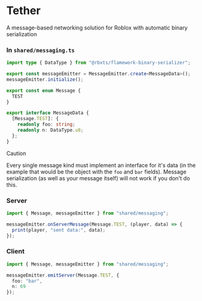 # Tether
A message-based networking solution for Roblox with automatic binary serialization

### In `shared/messaging.ts`
```ts
import type { DataType } from "@rbxts/flamework-binary-serializer";

export const messageEmitter = MessageEmitter.create<MessageData>();
messageEmitter.initialize();

export const enum Message {
  TEST
}

export interface MessageData {
  [Message.TEST]: {
    readonly foo: string;
    readonly n: DataType.u8;
  };
}
```

> [!CAUTION]
> Every single message kind must implement an interface for it's data (in the example that would be the object with the `foo` and `bar` fields). Message serialization (as well as your message itself) will not work if you don't do this.

### Server
```ts
import { Message, messageEmitter } from "shared/messaging";

messageEmitter.onServerMessage(Message.TEST, (player, data) => {
  print(player, "sent data:", data);
});
```

### Client
```ts
import { Message, messageEmitter } from "shared/messaging";

messageEmitter.emitServer(Message.TEST, {
  foo: "bar",
  n: 69
});
```